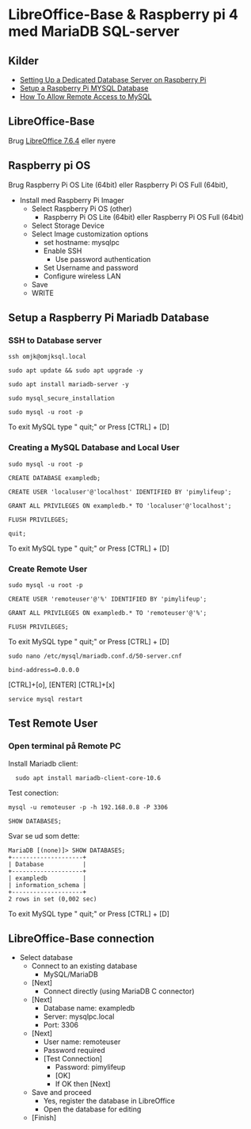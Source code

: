 # LibreOffice-Base & Raspberry pi 4 med MariaDB SQL-server

## Kilder

* [Setting Up a Dedicated Database Server on Raspberry Pi](https://dzone.com/articles/set-up-a-dedicated-database-server-on-raspberry)
* [Setup a Raspberry Pi MYSQL Database](https://pimylifeup.com/raspberry-pi-mysql/)
* [How To Allow Remote Access to MySQL](https://www.digitalocean.com/community/tutorials/how-to-allow-remote-access-to-mysql)

## LibreOffice-Base

Brug [LibreOffice 7.6.4](https://www.libreoffice.org/download/download-libreoffice/) eller nyere

## Raspberry pi OS

Brug Raspberry Pi OS Lite (64bit) eller Raspberry Pi OS Full (64bit), 

* Install med Raspberry Pi Imager
  * Select Raspberry Pi OS (other) 
    * Raspberry Pi OS Lite (64bit) eller Raspberry Pi OS Full (64bit)
  * Select Storage Device
  * Select Image customization options
    * set hostname: mysqlpc
    * Enable SSH
      * Use password authentication
    * Set Username and password
    * Configure wireless LAN
  * Save
  * WRITE

## Setup a Raspberry Pi  Mariadb Database

### SSH to Database server

```code
ssh omjk@omjksql.local
```

```code
sudo apt update && sudo apt upgrade -y
```

```code
sudo apt install mariadb-server -y
```

```code
sudo mysql_secure_installation
```

```code
sudo mysql -u root -p
```

To exit MySQL type " quit;" or Press [CTRL] + [D]

### Creating a MySQL Database and Local User

```code
sudo mysql -u root -p
```

```code
CREATE DATABASE exampledb;
```

```code
CREATE USER 'localuser'@'localhost' IDENTIFIED BY 'pimylifeup';
```

```code
GRANT ALL PRIVILEGES ON exampledb.* TO 'localuser'@'localhost';
```

```code
FLUSH PRIVILEGES;
```

```code
quit;
```

To exit MySQL type " quit;" or Press [CTRL] + [D]

### Create Remote User

```code
sudo mysql -u root -p
```

```code
CREATE USER 'remoteuser'@'%' IDENTIFIED BY 'pimylifeup';
```

```code
GRANT ALL PRIVILEGES ON exampledb.* TO 'remoteuser'@'%';
```

```code
FLUSH PRIVILEGES;
```

To exit MySQL type " quit;" or Press [CTRL] + [D]

```code
sudo nano /etc/mysql/mariadb.conf.d/50-server.cnf
```

```code
bind-address=0.0.0.0
```

[CTRL]+[o], [ENTER] [CTRL]+[x]

```code
service mysql restart
```

## Test Remote User

### Open terminal på Remote  PC

Install Mariadb client:

```code
  sudo apt install mariadb-client-core-10.6 
```

Test conection:

```code
mysql -u remoteuser -p -h 192.168.0.8 -P 3306
```

```code
SHOW DATABASES;
```

Svar se ud som dette:

```code
MariaDB [(none)]> SHOW DATABASES;
+--------------------+
| Database           |
+--------------------+
| exampledb          |
| information_schema |
+--------------------+
2 rows in set (0,002 sec)
```

To exit MySQL type " quit;" or Press [CTRL] + [D]

## LibreOffice-Base connection

* Select database
  * Connect to an existing database
    * MySQL/MariaDB
  * [Next]
    * Connect directly (using MariaDB C connector)
  * [Next]
    * Database name: exampledb
    * Server: mysqlpc.local
    * Port: 3306
  * [Next]
    * User name: remoteuser
    * Password required
    * [Test Connection]
      * Password: pimylifeup
      * [OK]
      * If OK then [Next]
  * Save and proceed
    * Yes, register the database in LibreOffice
    * Open the database for editing
  * [Finish]
